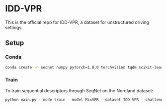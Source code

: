 # IDD-VPR
This is the official repo for IDD-VPR, a dataset for unstructured driving settings.


## Setup
### Conda
```bash
conda create -n seqnet numpy pytorch=1.8.0 torchvision tqdm scikit-learn faiss tensorboardx h5py -c pytorch -c conda-forge
```

### Train
To train sequential descriptors through SeqNet on the Nordland dataset:
```python
python main.py --mode train --model MixVPR --dataset IDD-VPR --challenge Illumination --outDims 4096 --expName "w5"
